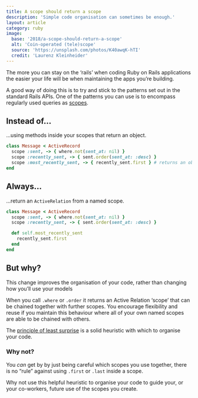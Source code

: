 ```yaml
---
title: A scope should return a scope
description: 'Simple code organisation can sometimes be enough.'
layout: article
category: ruby
image:
  base: '2018/a-scope-should-return-a-scope'
  alt: 'Coin-operated (tele)scope'
  source: 'https://unsplash.com/photos/K40awqK-hTI'
  credit: 'Laurenz Kleinheider'
---
```


The more you can stay on the ‘rails’ when coding Ruby on Rails applications the easier your life will be when maintaining the apps you’re building.

A good way of doing this is to try and stick to the patterns set out in the standard Rails APIs. One of the patterns you can use is to encompass regularly used queries as [scopes](https://guides.rubyonrails.org/active_record_querying.html#scopes).

## Instead of…

...using methods inside your scopes that return an object.

```ruby
class Message < ActiveRecord
  scope :sent, -> { where.not(sent_at: nil) }
  scope :recently_sent, -> { sent.order(sent_at: :desc) }
  scope :most_recently_sent, -> { recently_sent.first } # returns an object or nil
end
```


## Always…

...return an `ActiveRelation` from a named scope.

```ruby
class Message < ActiveRecord
  scope :sent, -> { where.not(sent_at: nil) }
  scope :recently_sent, -> { sent.order(sent_at: :desc) }

  def self.most_recently_sent
    recently_sent.first
  end
end
```


## But why?

This change improves the organisation of your code, rather than changing how you’ll use your models

When you call `.where` or `.order` it returns an Active Relation ‘scope’ that can be chained together with further scopes. You encourage flexibility and reuse if you maintain this behaviour where all of your own named scopes are able to be chained with others.

The [principle of least surprise](https://en.wikipedia.org/wiki/Principle_of_least_astonishment) is a solid heuristic with which to organise your code.


### Why not?

You _can_ get by by just being careful which scopes you use together, there is no “rule” against using `.first` or `.last` inside a scope.

Why not use this helpful heuristic to organise your code to guide your, or your co-workers, future use of the scopes you create.
